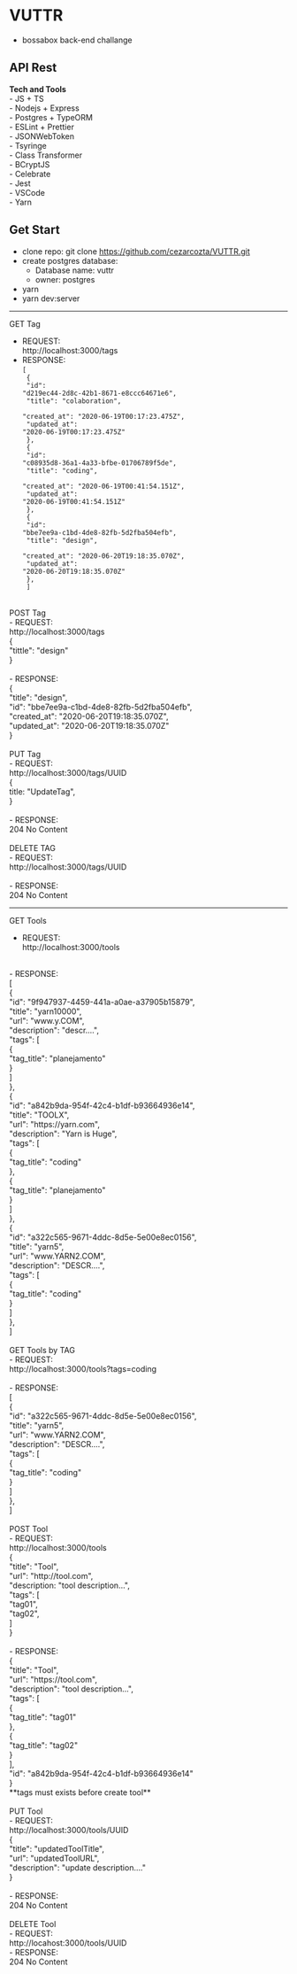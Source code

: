 # VUTTR
  - bossabox back-end challange
## API Rest
  **Tech and Tools**<br>
    - JS + TS<br>
    - Nodejs + Express<br>
    - Postgres + TypeORM<br>
    - ESLint + Prettier<br>
    - JSONWebToken<br>
    - Tsyringe<br>
    - Class Transformer<br>
    - BCryptJS<br>
    - Celebrate<br>
    - Jest<br>
    - VSCode<br>
    - Yarn<br>
## Get Start
  - clone repo: git clone https://github.com/cezarcozta/VUTTR.git
  - create postgres database:
    - Database name: vuttr
    - owner: postgres
  - yarn
  - yarn dev:server
----------------------------------------------------------------------------
GET Tag<br>
  - REQUEST:<br>
    http://localhost:3000/tags<br>
  - RESPONSE:<br>
    <code>[<br>
     {<br>
       "id": "d219ec44-2d8c-42b1-8671-e8ccc64671e6",<br>
       "title": "colaboration",<br>
       "created_at": "2020-06-19T00:17:23.475Z",<br>
       "updated_at": "2020-06-19T00:17:23.475Z"<br>
     },<br>
     {<br>
      "id": "c08935d8-36a1-4a33-bfbe-01706789f5de",<br>
      "title": "coding",<br>
      "created_at": "2020-06-19T00:41:54.151Z",<br>
      "updated_at": "2020-06-19T00:41:54.151Z"<br>
     },<br>
     {<br>
      "id": "bbe7ee9a-c1bd-4de8-82fb-5d2fba504efb",<br>
      "title": "design",<br>
      "created_at": "2020-06-20T19:18:35.070Z",<br>
      "updated_at": "2020-06-20T19:18:35.070Z"<br>
     },<br>
    ]</code><br>
<br>
POST Tag<br>
  - REQUEST:<br>
    http://localhost:3000/tags<br>
    {<br>
     "tittle": "design"<br>
    }<br>
<br>
  - RESPONSE:<br>
    {<br>
      "title": "design",<br>
      "id": "bbe7ee9a-c1bd-4de8-82fb-5d2fba504efb",<br>
      "created_at": "2020-06-20T19:18:35.070Z",<br>
      "updated_at": "2020-06-20T19:18:35.070Z"<br>
    }<br>
<br>
PUT Tag<br>
  - REQUEST:<br>
    http://localhost:3000/tags/UUID<br>
    {<br>
      title: "UpdateTag",<br>
    }<br>
<br>
  - RESPONSE:<br>
    204 No Content<br>
<br>
DELETE TAG<br>
  - REQUEST:<br>
    http://localhost:3000/tags/UUID<br>
<br>
  - RESPONSE:<br>
    204 No Content<br>

------------------------------------------------------------------------------
GET Tools<br>
  - REQUEST:<br>
    http://localhost:3000/tools<br>
<br>
  - RESPONSE:<br>
    [<br>
      {<br>
        "id": "9f947937-4459-441a-a0ae-a37905b15879",<br>
        "title": "yarn10000",<br>
        "url": "www.y.COM",<br>
        "description": "descr....",<br>
        "tags": [<br>
          {<br>
            "tag_title": "planejamento"<br>
          }<br>
        ]<br>
      },<br>
      {<br>
        "id": "a842b9da-954f-42c4-b1df-b93664936e14",<br>
        "title": "TOOLX",<br>
        "url": "https://yarn.com",<br>
        "description": "Yarn is Huge",<br>
        "tags": [<br>
          {<br>
            "tag_title": "coding"<br>
          },<br>
          {<br>
            "tag_title": "planejamento"<br>
          }<br>
        ]<br>
      },<br>
      {<br>
        "id": "a322c565-9671-4ddc-8d5e-5e00e8ec0156",<br>
        "title": "yarn5",<br>
        "url": "www.YARN2.COM",<br>
        "description": "DESCR....",<br>
        "tags": [<br>
          {<br>
            "tag_title": "coding"<br>
          }<br>
        ]<br>
      },<br>
    ]<br>
<br>
GET Tools by TAG<br>
  - REQUEST:<br>
    http://localhost:3000/tools?tags=coding<br>
<br>
  - RESPONSE:<br>
    [<br>
      {<br>
        "id": "a322c565-9671-4ddc-8d5e-5e00e8ec0156",<br>
        "title": "yarn5",<br>
        "url": "www.YARN2.COM",<br>
        "description": "DESCR....",<br>
        "tags": [<br>
          {<br>
            "tag_title": "coding"<br>
          }<br>
        ]<br>
      },<br>
    ]<br>
<br>
POST Tool<br>
  - REQUEST:<br>
    http://localhost:3000/tools<br>
    {<br>
      "title": "Tool",<br>
      "url": "http://tool.com",<br>
      "description: "tool description...",<br>
      "tags": [<br>
        "tag01",<br>
        "tag02",<br>
      ]<br>
    }<br>
<br>
  - RESPONSE:<br>
    {<br>
      "title": "Tool",<br>
      "url": "https://tool.com",<br>
      "description": "tool description...",<br>
      "tags": [<br>
        {<br>
          "tag_title": "tag01"<br>
        },<br>
        {<br>
          "tag_title": "tag02"<br>
        }<br>
      ],<br>
      "id": "a842b9da-954f-42c4-b1df-b93664936e14"<br>
    }<br>
**tags must exists before create tool**<br>
<br>
PUT Tool<br>
  - REQUEST:<br>
    http://localhost:3000/tools/UUID<br>
    {<br>
	    "title": "updatedToolTitle",<br>
	    "url": "updatedToolURL",<br>
	    "description": "update description...."<br>
    }<br>
<br>
  - RESPONSE:<br>
    204 No Content<br>
<br>
DELETE Tool<br>
  - REQUEST:<br>
    http://locahost:3000/tools/UUID<br>
  - RESPONSE:<br>
    204 No Content<br>

